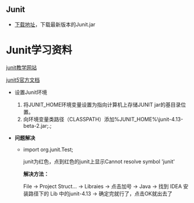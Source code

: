 ## Junit

* [下载地址](http://www.junit.org)，下载最新版本的Junit.jar

# Junit学习资料
[junit教学网站](<https://www.tutorialspoint.com/junit/index.htm>)

[junit5官方文档](<https://junit.org/junit5/>)

* 设置Junit环境

  1. 将JUNIT_HOME环境变量设置为指向计算机上存储JUNIT jar的基目录位置。
  2. 向环境变量类路径（CLASSPATH）添加%JUNIT_HOME%\junit-4.13-beta-2.jar;.;

* **问题解决**

  * import org.junit.Test;

    junit为红色，点到红色的junit上显示Cannot resolve symbol 'junit'

    **解决方法：**

    File -> Project Struct... -> Libraies -> 点击加号 -> Java -> 找到 IDEA 安装路径下的 Lib 中的junit-4.13 -> 确定完就行了，点击OK就出去了